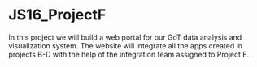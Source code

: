 # JS16_ProjectF
In this project we will build a web portal for our GoT data analysis and visualization system. The website will integrate all the apps created in projects B-D with the help of the integration team assigned to Project E.
